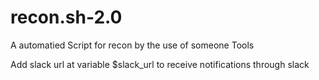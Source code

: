 # recon.sh-2.0
A automatied Script for recon by the use of someone Tools

Add slack url at variable $slack_url to receive notifications through slack
